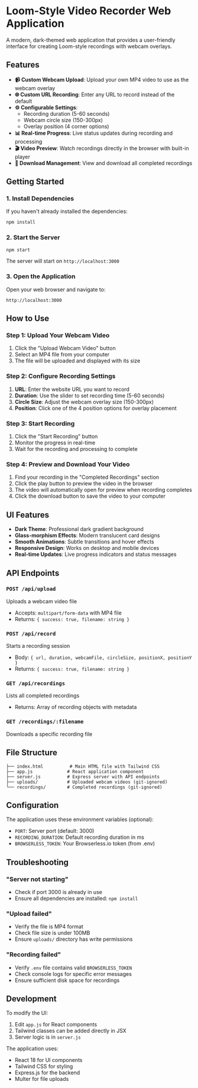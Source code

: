 # Loom-Style Video Recorder Web Application

A modern, dark-themed web application that provides a user-friendly interface for creating Loom-style recordings with webcam overlays.

## Features

- **📹 Custom Webcam Upload**: Upload your own MP4 video to use as the webcam overlay
- **🌐 Custom URL Recording**: Enter any URL to record instead of the default
- **⚙️ Configurable Settings**: 
  - Recording duration (5-60 seconds)
  - Webcam circle size (150-300px)
  - Overlay position (4 corner options)
- **📊 Real-time Progress**: Live status updates during recording and processing
- **🎬 Video Preview**: Watch recordings directly in the browser with built-in player
- **💾 Download Management**: View and download all completed recordings

## Getting Started

### 1. Install Dependencies

If you haven't already installed the dependencies:

```bash
npm install
```

### 2. Start the Server

```bash
npm start
```

The server will start on `http://localhost:3000`

### 3. Open the Application

Open your web browser and navigate to:
```
http://localhost:3000
```

## How to Use

### Step 1: Upload Your Webcam Video
1. Click the "Upload Webcam Video" button
2. Select an MP4 file from your computer
3. The file will be uploaded and displayed with its size

### Step 2: Configure Recording Settings
1. **URL**: Enter the website URL you want to record
2. **Duration**: Use the slider to set recording time (5-60 seconds)
3. **Circle Size**: Adjust the webcam overlay size (150-300px)
4. **Position**: Click one of the 4 position options for overlay placement

### Step 3: Start Recording
1. Click the "Start Recording" button
2. Monitor the progress in real-time
3. Wait for the recording and processing to complete

### Step 4: Preview and Download Your Video
1. Find your recording in the "Completed Recordings" section
2. Click the play button to preview the video in the browser
3. The video will automatically open for preview when recording completes
4. Click the download button to save the video to your computer

## UI Features

- **Dark Theme**: Professional dark gradient background
- **Glass-morphism Effects**: Modern translucent card designs
- **Smooth Animations**: Subtle transitions and hover effects
- **Responsive Design**: Works on desktop and mobile devices
- **Real-time Updates**: Live progress indicators and status messages

## API Endpoints

### `POST /api/upload`
Uploads a webcam video file
- Accepts: `multipart/form-data` with MP4 file
- Returns: `{ success: true, filename: string }`

### `POST /api/record`
Starts a recording session
- Body: `{ url, duration, webcamFile, circleSize, positionX, positionY }`
- Returns: `{ success: true, filename: string }`

### `GET /api/recordings`
Lists all completed recordings
- Returns: Array of recording objects with metadata

### `GET /recordings/:filename`
Downloads a specific recording file

## File Structure

```
├── index.html          # Main HTML file with Tailwind CSS
├── app.js             # React application component
├── server.js          # Express server with API endpoints
├── uploads/           # Uploaded webcam videos (git-ignored)
└── recordings/        # Completed recordings (git-ignored)
```

## Configuration

The application uses these environment variables (optional):
- `PORT`: Server port (default: 3000)
- `RECORDING_DURATION`: Default recording duration in ms
- `BROWSERLESS_TOKEN`: Your Browserless.io token (from .env)

## Troubleshooting

### "Server not starting"
- Check if port 3000 is already in use
- Ensure all dependencies are installed: `npm install`

### "Upload failed"
- Verify the file is MP4 format
- Check file size is under 100MB
- Ensure `uploads/` directory has write permissions

### "Recording failed"
- Verify `.env` file contains valid `BROWSERLESS_TOKEN`
- Check console logs for specific error messages
- Ensure sufficient disk space for recordings

## Development

To modify the UI:
1. Edit `app.js` for React components
2. Tailwind classes can be added directly in JSX
3. Server logic is in `server.js`

The application uses:
- React 18 for UI components
- Tailwind CSS for styling
- Express.js for the backend
- Multer for file uploads